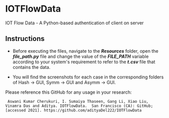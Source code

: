 # IOTFlowData
IOT Flow Data - A Python-based authentication of client on server

## Instructions

- Before executing the files, navigate to the <strong><i>Resources</i></strong> folder, open the <strong><i>file_path.py</i></strong> file and change the value of the <strong><i>FILE_PATH</i></strong> variable according to your system's requirement to refer to the <strong><i>t.csv</i></strong> file that contains the data.

- You will find the screenshots for each case in the corresponding folders of Hash -> GUI, Symm -> GUI and Asymm -> GUI.

Please reference this GitHub for any usage in your research:

<pre><code> Aswani Kumar Cherukuri, I. Sumaiya Thaseen, Gang Li, Xiao Liu, Vinamra Das and Aditya. IOTFlowData.  San Francisco (CA): GitHub; [accessed 2021]. https://github.com/adityaDel222/IOTFlowData </code></pre>
